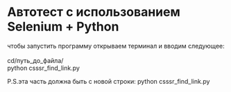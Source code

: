 # Автотест с использованием Selenium + Python
чтобы запустить программу открываем терминал и вводим следующее:
<br>
<br>
cd/путь_до_файла/
<br>
python csssr_find_link.py


P.S.эта часть должна быть с новой строки: python csssr_find_link.py
